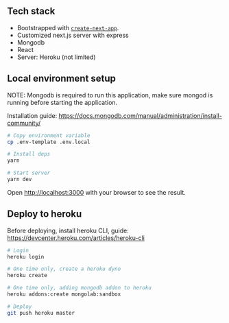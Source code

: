 ## Tech stack

- Bootstrapped with [`create-next-app`](https://github.com/vercel/next.js/tree/canary/packages/create-next-app).
- Customized next.js server with express
- Mongodb
- React
- Server: Heroku (not limited)

## Local environment setup

NOTE: Mongodb is required to run this application, make sure mongod is running before starting the application.

Installation guide: https://docs.mongodb.com/manual/administration/install-community/

```bash
# Copy environment variable
cp .env-template .env.local

# Install deps
yarn

# Start server
yarn dev
```

Open [http://localhost:3000](http://localhost:3000) with your browser to see the result.

## Deploy to heroku

Before deploying, install heroku CLI, guide: https://devcenter.heroku.com/articles/heroku-cli

```bash
# Login
heroku login

# One time only, create a heroku dyno
heroku create

# One time only, adding mongodb addon to heroku
heroku addons:create mongolab:sandbox

# Deploy
git push heroku master
```
